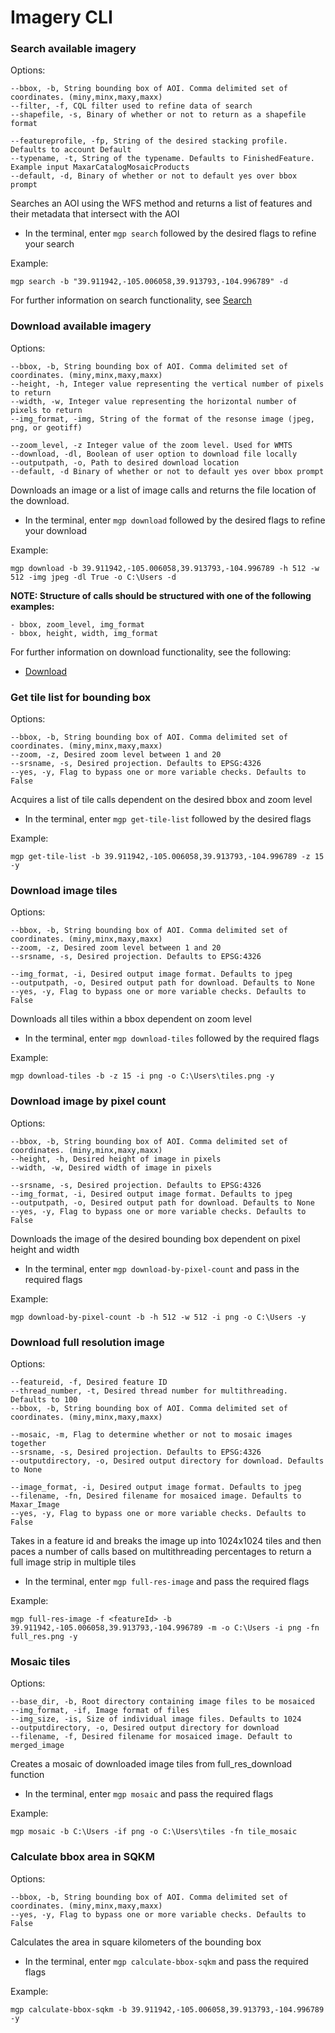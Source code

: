 # Imagery CLI

### Search available imagery
Options:

	--bbox, -b, String bounding box of AOI. Comma delimited set of coordinates. (miny,minx,maxy,maxx)
	--filter, -f, CQL filter used to refine data of search
	--shapefile, -s, Binary of whether or not to return as a shapefile format
	
	--featureprofile, -fp, String of the desired stacking profile. Defaults to account Default
	--typename, -t, String of the typename. Defaults to FinishedFeature. Example input MaxarCatalogMosaicProducts
	--default, -d, Binary of whether or not to default yes over bbox prompt
Searches an AOI using the WFS method and returns a list of features and their metadata that intersect with the AOI

- In the terminal, enter `mgp search` followed by the desired flags to refine your search

Example:

	mgp search -b "39.911942,-105.006058,39.913793,-104.996789" -d
For further information on search functionality, see [Search](../streaming/Streaming.md)

### Download available imagery
Options:

	--bbox, -b, String bounding box of AOI. Comma delimited set of coordinates. (miny,minx,maxy,maxx)
	--height, -h, Integer value representing the vertical number of pixels to return
	--width, -w, Integer value representing the horizontal number of pixels to return
	--img_format, -img, String of the format of the resonse image (jpeg, png, or geotiff)
	
	--zoom_level, -z Integer value of the zoom level. Used for WMTS
	--download, -dl, Boolean of user option to download file locally
	--outputpath, -o, Path to desired download location
	--default, -d Binary of whether or not to default yes over bbox prompt
Downloads an image or a list of image calls and returns the file location of the download.

- In the terminal, enter `mgp download` followed by the desired flags to refine your download

Example:

	mgp download -b 39.911942,-105.006058,39.913793,-104.996789 -h 512 -w 512 -img jpeg -dl True -o C:\Users -d
  
**NOTE: Structure of calls should be structured with one of the following examples:**
  
	- bbox, zoom_level, img_format
	- bbox, height, width, img_format

For further information on download functionality, see the following:

- [Download](../streaming/Streaming.md)

### Get tile list for bounding box
Options:

	--bbox, -b, String bounding box of AOI. Comma delimited set of coordinates. (miny,minx,maxy,maxx)
	--zoom, -z, Desired zoom level between 1 and 20
	--srsname, -s, Desired projection. Defaults to EPSG:4326
	--yes, -y, Flag to bypass one or more variable checks. Defaults to False
Acquires a list of tile calls dependent on the desired bbox and zoom level

- In the terminal, enter `mgp get-tile-list` followed by the desired flags

Example:

	mgp get-tile-list -b 39.911942,-105.006058,39.913793,-104.996789 -z 15 -y

### Download image tiles
Options:

	--bbox, -b, String bounding box of AOI. Comma delimited set of coordinates. (miny,minx,maxy,maxx)
	--zoom, -z, Desired zoom level between 1 and 20
	--srsname, -s, Desired projection. Defaults to EPSG:4326
	
	--img_format, -i, Desired output image format. Defaults to jpeg
	--outputpath, -o, Desired output path for download. Defaults to None
	--yes, -y, Flag to bypass one or more variable checks. Defaults to False
Downloads all tiles within a bbox dependent on zoom level

- In the terminal, enter `mgp download-tiles` followed by the required flags

Example:

	mgp download-tiles -b -z 15 -i png -o C:\Users\tiles.png -y
	
### Download image by pixel count
Options:

	--bbox, -b, String bounding box of AOI. Comma delimited set of coordinates. (miny,minx,maxy,maxx)
	--height, -h, Desired height of image in pixels
	--width, -w, Desired width of image in pixels
	
	--srsname, -s, Desired projection. Defaults to EPSG:4326
	--img_format, -i, Desired output image format. Defaults to jpeg
	--outputpath, -o, Desired output path for download. Defaults to None
	--yes, -y, Flag to bypass one or more variable checks. Defaults to False
Downloads the image of the desired bounding box dependent on pixel height and width

- In the terminal, enter `mgp download-by-pixel-count` and pass in the required flags

Example:

	mgp download-by-pixel-count -b -h 512 -w 512 -i png -o C:\Users -y

### Download full resolution image
Options:

	--featureid, -f, Desired feature ID
	--thread_number, -t, Desired thread number for multithreading. Defaults to 100
	--bbox, -b, String bounding box of AOI. Comma delimited set of coordinates. (miny,minx,maxy,maxx)
	
	--mosaic, -m, Flag to determine whether or not to mosaic images together
	--srsname, -s, Desired projection. Defaults to EPSG:4326
	--outputdirectory, -o, Desired output directory for download. Defaults to None
	
	--image_format, -i, Desired output image format. Defaults to jpeg
	--filename, -fn, Desired filename for mosaiced image. Defaults to Maxar_Image
	--yes, -y, Flag to bypass one or more variable checks. Defaults to False
Takes in a feature id and breaks the image up into 1024x1024 tiles and then paces a number of calls based on multithreading percentages to return a full image strip in multiple tiles

- In the terminal, enter `mgp full-res-image` and pass the required flags

Example:

	mgp full-res-image -f <featureId> -b 39.911942,-105.006058,39.913793,-104.996789 -m -o C:\Users -i png -fn full_res.png -y

### Mosaic tiles
Options:

	--base_dir, -b, Root directory containing image files to be mosaiced
	--img_format, -if, Image format of files
	--img_size, -is, Size of individual image files. Defaults to 1024
	--outputdirectory, -o, Desired output directory for download
	--filename, -f, Desired filename for mosaiced image. Default to merged_image
Creates a mosaic of downloaded image tiles from full_res_download function

- In the terminal, enter `mgp mosaic` and pass the required flags

Example:

	mgp mosaic -b C:\Users -if png -o C:\Users\tiles -fn tile_mosaic

### Calculate bbox area in SQKM
Options:

	--bbox, -b, String bounding box of AOI. Comma delimited set of coordinates. (miny,minx,maxy,maxx)
	--yes, -y, Flag to bypass one or more variable checks. Defaults to False
Calculates the area in square kilometers of the bounding box

- In the terminal, enter `mgp calculate-bbox-sqkm` and pass the required flags

Example:

	mgp calculate-bbox-sqkm -b 39.911942,-105.006058,39.913793,-104.996789 -y
